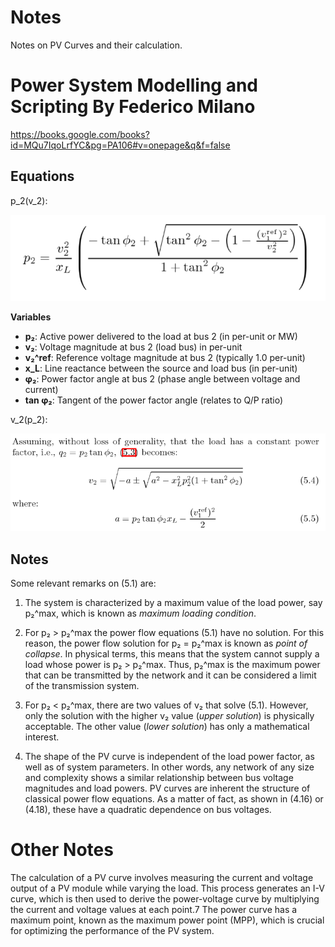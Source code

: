# Notes
Notes on PV Curves and their calculation.

# **Power System Modelling and Scripting** By Federico Milano
https://books.google.com/books?id=MQu7IqoLrfYC&pg=PA106#v=onepage&q&f=false

## Equations
p_2(v_2):

![Equation 1](equation1.png)

**Variables**
- **p₂**: Active power delivered to the load at bus 2 (in per-unit or MW)
- **v₂**: Voltage magnitude at bus 2 (load bus) in per-unit
- **v₂^ref**: Reference voltage magnitude at bus 2 (typically 1.0 per-unit)
- **x_L**: Line reactance between the source and load bus (in per-unit)
- **φ₂**: Power factor angle at bus 2 (phase angle between voltage and current)
- **tan φ₂**: Tangent of the power factor angle (relates to Q/P ratio)

v_2(p_2):

![Equation 2](equation2.png)

## Notes
Some relevant remarks on (5.1) are:

1. The system is characterized by a maximum value of the load power, say p₂^max, which is known as *maximum loading condition*.

2. For p₂ > p₂^max the power flow equations (5.1) have no solution. For this reason, the power flow solution for p₂ = p₂^max is known as *point of collapse*. In physical terms, this means that the system cannot supply a load whose power is p₂ > p₂^max. Thus, p₂^max is the maximum power that can be transmitted by the network and it can be considered a limit of the transmission system.

3. For p₂ < p₂^max, there are two values of v₂ that solve (5.1). However, only the solution with the higher v₂ value (*upper solution*) is physically acceptable. The other value (*lower solution*) has only a mathematical interest.

4. The shape of the PV curve is independent of the load power factor, as well as of system parameters. In other words, any network of any size and complexity shows a similar relationship between bus voltage magnitudes and load powers. PV curves are inherent the structure of classical power flow equations. As a matter of fact, as shown in (4.16) or (4.18), these have a quadratic dependence on bus voltages.

# Other Notes

The calculation of a PV curve involves measuring the current and voltage output of a PV module while varying the load. This process generates an I-V curve, which is then used to derive the power-voltage curve by multiplying the current and voltage values at each point.7 The power curve has a maximum point, known as the maximum power point (MPP), which is crucial for optimizing the performance of the PV system.